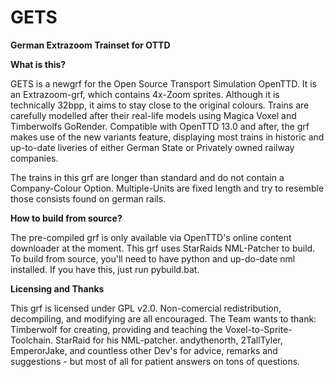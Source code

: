 # GETS
**German Extrazoom Trainset for OTTD**

**What is this?**

GETS is a newgrf for the Open Source Transport Simulation OpenTTD.
It is an Extrazoom-grf, which contains 4x-Zoom sprites. Although it is technically 32bpp, it aims to stay close to the original colours.
Trains are carefully modelled after their real-life models using Magica Voxel and Timberwolfs GoRender.
Compatible with OpenTTD 13.0 and after, the grf makes use of the new variants feature, displaying most trains in historic and up-to-date liveries 
of either German State or Privately owned railway companies.

The trains in this grf are longer than standard and do not contain a Company-Colour Option. Multiple-Units are fixed length and try to resemble those consists found on german rails. 

**How to build from source?**

The pre-compiled grf is only available via OpenTTD's online content downloader at the moment.
This grf uses StarRaids NML-Patcher to build. To build from source, you'll need to have python and up-do-date nml installed. If you have this, just run pybuild.bat.

**Licensing and Thanks**

This grf is licensed under GPL v2.0. Non-comercial redistribution, decompiling, and modifying are all encouraged.
The Team wants to thank:
Timberwolf for creating, providing and teaching the Voxel-to-Sprite-Toolchain.
StarRaid for his NML-patcher.
andythenorth, 2TallTyler, EmperorJake, and countless other Dev's for advice, remarks and suggestions - but most of all for patient answers on tons of questions.
